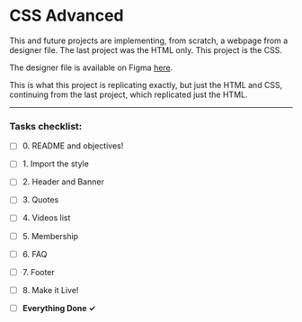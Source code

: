 # CSS Advanced

This and future projects are implementing, from scratch, a webpage from a
designer file. The last project was the HTML only. This project is the CSS.

The designer file is available on Figma [here](https://www.figma.com/file/XrEAsu1vQj5fhVaNG38d2W/Homepage).

This is what this project is replicating exactly, but just the HTML and CSS,
continuing from the last project, which replicated just the HTML.


---

### Tasks checklist:
[//]: # ("​" comes before every number because otherwise the
numbers will be formatted like "i, ii, iii, iv, etc." instead
of "1, 2, 3, 4, etc." "​" is a zero-width space)
- [ ] ​0. README and objectives!
- [ ] ​1. Import the style
- [ ] ​2. Header and Banner
- [ ] ​3. Quotes
- [ ] ​4. Videos list
- [ ] ​5. Membership
- [ ] ​6. FAQ
- [ ] ​7. Footer
- [ ] ​8. Make it Live!


- [ ] **Everything Done ✓**
